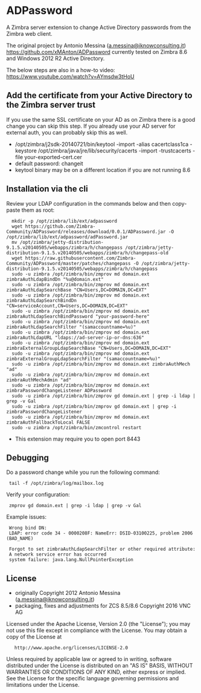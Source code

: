 ADPassword
======================

A Zimbra server extension to change Active Directory passwords from the Zimbra web client.


The original project by Antonio Messina (a.messina@iknowconsulting.it) https://github.com/xMAnton/ADPassword currently tested on Zimbra 8.6 and Windows 2012 R2 Active Directory.

The below steps are also in a how-to video: https://www.youtube.com/watch?v=AYmsdw3tHoU

## Add the certificate from your Active Directory to the Zimbra server trust
If you use the same SSL certificate on your AD as on Zimbra there is a good change you can skip this step. If you already use your AD server for external auth, you can probably skip this as well.

* /opt/zimbra/j2sdk-20140721/bin/keytool -import -alias cacertclass1ca -keystore /opt/zimbra/java/jre/lib/security/cacerts -import -trustcacerts -file your-exported-cert.cer 
* default password: changeit
* keytool binary may be on a different location if you are not running 8.6

## Installation via the cli

Review your LDAP configuration in the commands below and then copy-paste them as root:

      mkdir -p /opt/zimbra/lib/ext/adpassword
      wget https://github.com/Zimbra-Community/ADPassword/releases/download/0.0.1/ADPassword.jar -O /opt/zimbra/lib/ext/adpassword/adPassword.jar 
      mv /opt/zimbra/jetty-distribution-9.1.5.v20140505/webapps/zimbra/h/changepass /opt/zimbra/jetty-distribution-9.1.5.v20140505/webapps/zimbra/h/changepass-old
      wget https://raw.githubusercontent.com/Zimbra-Community/ADPassword/master/patches/changepass -O /opt/zimbra/jetty-distribution-9.1.5.v20140505/webapps/zimbra/h/changepass
      sudo -u zimbra /opt/zimbra/bin/zmprov md domain.ext zimbraAuthLdapBindDn "%u@domain.ext"
      sudo -u zimbra /opt/zimbra/bin/zmprov md domain.ext zimbraAuthLdapSearchBase "CN=Users,DC=DOMAIN,DC=EXT"
      sudo -u zimbra /opt/zimbra/bin/zmprov md domain.ext zimbraAuthLdapSearchBindDn "CN=serviceAccount,CN=Users,DC=DOMAIN,DC=EXT"
      sudo -u zimbra /opt/zimbra/bin/zmprov md domain.ext zimbraAuthLdapSearchBindPassword "your-password-here"
      sudo -u zimbra /opt/zimbra/bin/zmprov md domain.ext zimbraAuthLdapSearchFilter "(samaccountname=%u)"
      sudo -u zimbra /opt/zimbra/bin/zmprov md domain.ext zimbraAuthLdapURL "ldaps://ad-server-ip-or-dns:636"
      sudo -u zimbra /opt/zimbra/bin/zmprov md domain.ext zimbraExternalGroupLdapSearchBase "CN=Users,DC=DOMAIN,DC=EXT"
      sudo -u zimbra /opt/zimbra/bin/zmprov md domain.ext zimbraExternalGroupLdapSearchFilter "(samaccountname=%u)"
      sudo -u zimbra /opt/zimbra/bin/zmprov md domain.ext zimbraAuthMech "ad"
      sudo -u zimbra /opt/zimbra/bin/zmprov md domain.ext zimbraAuthMechAdmin "ad"
      sudo -u zimbra /opt/zimbra/bin/zmprov md domain.ext zimbraPasswordChangeListener ADPassword
      sudo -u zimbra /opt/zimbra/bin/zmprov gd domain.ext | grep -i ldap | grep -v Gal
      sudo -u zimbra /opt/zimbra/bin/zmprov gd domain.ext | grep -i zimbraPasswordChangeListener
      sudo -u zimbra /opt/zimbra/bin/zmprov md domain.ext zimbraAuthFallbackToLocal FALSE
      sudo -u zimbra /opt/zimbra/bin/zmcontrol restart
      
* This extension may require you to open port 8443

## Debugging
Do a password change while you run the following command:

     tail -f /opt/zimbra/log/mailbox.log

Verify your configuration:     

     zmprov gd domain.ext | grep -i ldap | grep -v Gal

Example issues:

     Wrong bind DN:
     LDAP: error code 34 - 0000208F: NameErr: DSID-03100225, problem 2006 (BAD_NAME)
     
     Forgot to set zimbraAuthLdapSearchFilter or other required attribute:
     A network service error has occurred
     system failure: java.lang.NullPointerException

## License
* originally Copyright 2012 Antonio Messina (a.messina@iknowconsulting.it)
* packaging, fixes and adjustments for ZCS 8.5/8.6 Copyright 2016 VNC AG

Licensed under the Apache License, Version 2.0 (the "License"); you may not use this file except in compliance with the License. You may obtain a copy of the License at

       http://www.apache.org/licenses/LICENSE-2.0
Unless required by applicable law or agreed to in writing, software
distributed under the License is distributed on an "AS IS" BASIS,
WITHOUT WARRANTIES OR CONDITIONS OF ANY KIND, either express or implied.
See the License for the specific language governing permissions and
limitations under the License.
